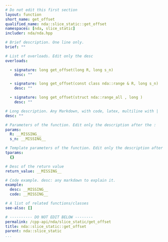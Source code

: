 ```yaml
---
# Do not edit this first section
layout: function
short_name: get_offset
qualified_name: nda::slice_static::get_offset
namespaces: [nda, slice_static]
includer: nda/nda.hpp

# Brief description. One line only.
brief: ""

# List of overloads. Edit only the desc
overloads:

  - signature: long get_offset(long R, long s_n)
    desc: ""

  - signature: long get_offset(const class nda::range & R, long s_n)
    desc: ""

  - signature: long get_offset(struct nda::range_all , long )
    desc: ""

# Long description. Any Markdown, with code, latex, multiline with |
desc: ""

# Parameters of the function. Edit only the description after the :
params:
  R: __MISSING__
  s_n: __MISSING__

# Template parameters of the function. Edit only the description after the :
tparams:
  {}

# Desc of the return value
return_value: __MISSING__

# Code example. desc: any markdown to explain it.
example:
  desc: __MISSING__
  code: __MISSING__

# A list of related functions/classes
see-also: []

# ---------- DO NOT EDIT BELOW --------
permalink: /cpp-api/nda/slice_static/get_offset
title: nda::slice_static::get_offset
parent: nda::slice_static
...
```


